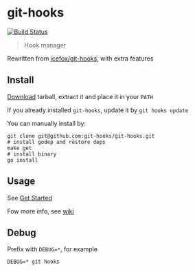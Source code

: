 # git-hooks
[![Build Status](https://travis-ci.org/git-hooks/git-hooks.svg?branch=master)](https://travis-ci.org/git-hooks/git-hooks)

> Hook manager

Rewritten from [icefox/git-hooks](https://github.com/icefox/git-hooks), with extra features

## Install

[Download](https://github.com/git-hooks/git-hooks/releases) tarball, extract it and place it in your `PATH`

If you already installed `git-hooks`, update it by `git hooks update`


You can manually install by:

    git clone git@github.com:git-hooks/git-hooks.git
    # install godep and restore deps
    make get
    # install binary
    go install

## Usage

See [Get Started](https://github.com/git-hooks/git-hooks/wiki/Get-Started)

Fow more info, see [wiki](https://github.com/git-hooks/git-hooks/wiki)

## Debug

Prefix with `DEBUG=*`, for example

    DEBUG=* git hooks
